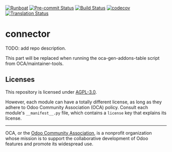 
[![Runboat](https://img.shields.io/badge/runboat-Try%20me-875A7B.png)](https://runboat.odoo-community.org/builds?repo=OCA/connector&target_branch=17.0)
[![Pre-commit Status](https://github.com/OCA/connector/actions/workflows/pre-commit.yml/badge.svg?branch=17.0)](https://github.com/OCA/connector/actions/workflows/pre-commit.yml?query=branch%3A17.0)
[![Build Status](https://github.com/OCA/connector/actions/workflows/test.yml/badge.svg?branch=17.0)](https://github.com/OCA/connector/actions/workflows/test.yml?query=branch%3A17.0)
[![codecov](https://codecov.io/gh/OCA/connector/branch/17.0/graph/badge.svg)](https://codecov.io/gh/OCA/connector)
[![Translation Status](https://translation.odoo-community.org/widgets/connector-17-0/-/svg-badge.svg)](https://translation.odoo-community.org/engage/connector-17-0/?utm_source=widget)

<!-- /!\ do not modify above this line -->

# connector

TODO: add repo description.

<!-- /!\ do not modify below this line -->

<!-- prettier-ignore-start -->

[//]: # (addons)

This part will be replaced when running the oca-gen-addons-table script from OCA/maintainer-tools.

[//]: # (end addons)

<!-- prettier-ignore-end -->

## Licenses

This repository is licensed under [AGPL-3.0](LICENSE).

However, each module can have a totally different license, as long as they adhere to Odoo Community Association (OCA)
policy. Consult each module's `__manifest__.py` file, which contains a `license` key
that explains its license.

----
OCA, or the [Odoo Community Association](http://odoo-community.org/), is a nonprofit
organization whose mission is to support the collaborative development of Odoo features
and promote its widespread use.
